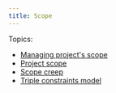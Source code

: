 ```yaml
---
title: Scope
---
```

Topics:
- [Managing project's scope](danielesalvatore/project-management/project-initiation/scope/managing-projects-scope.md)
- [Project scope](danielesalvatore/project-management/project-initiation/scope/project-scope.md)
- [Scope creep](danielesalvatore/project-management/project-initiation/scope/scope-creep.md)
- [Triple constraints model](danielesalvatore/project-management/project-initiation/scope/triple-constraints-model.md)
